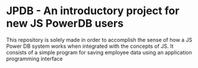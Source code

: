 # JPDB - An introductory project for new JS PowerDB users

This repository is solely made in order to accomplish the sense of how a JS Power DB system works when integrated with the concepts of JS. It consists of a simple program for saving employee data using an application programming interface


